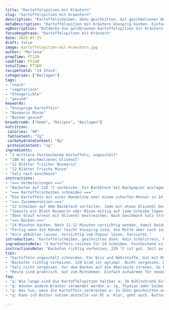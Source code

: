 ```yaml
---
title: "Kartoffelspitzen mit Kräutern"
slug: "kartoffelspitzen-mit-kraeutern"
description: "Kartoffelscheiben, dünn geschnitten, mit geschmolzener Butter bestrichen, Kräuterblätter dazwischen, im Ofen gebacken bis leicht knusprig. Alternative Kräuter verwendet, mild im Geschmack. Garzeit angepasst, Kartoffeldicke fein abgestimmt, damit sie nicht reißen oder schrumpfen. Butteranteil reduziert, Olivenöl eingefügt. Dauer leicht verändert, Temperatur variiert für bessere Bräunung. Ergebnisse goldbraune Scheiben, zart innen, minimal knusprig außen. Vegetarisch, ohne Milch, Nüsse, Eier oder Gluten. Für Snack oder Beilage geeignet. Einfach, schnell, klare Zutaten. "
metaDescription: "Kartoffelspitzen mit Kräutern knusprig backen. Einfach. Leckere Kombination aus Rosmarin und Minze. Perfekt als Snack oder Beilage."
ogDescription: "Entdecke die goldbraunen Kartoffelspitzen mit Kräutern. Einfach und schnell zubereitet. Ideal als Snack oder für die nächste Grillparty."
focusKeyphrase: "Kartoffelspitzen mit Kräutern"
date: 2025-07-25
draft: false
image: kartoffelspitzen-mit-kraeutern.jpg
author: "Marlena"
prepTime: PT12M
cookTime: PT24M
totalTime: PT36M
recipeYield: "24 Stück"
categories: ["Beilagen"]
tags:
- "snack"
- "vegetarisch"
- "Ofengerichte"
- "gesund"
keywords:
- "knusprige Kartoffeln"
- "Rosmarin Minze"
- "Backen gesund"
breadcrumb: ["Home", "Recipes", "Beilagen"]
nutrition: 
 calories: "90"
 fatContent: "7g"
 carbohydrateContent: "8g"
 proteinContent: "1g"
ingredients:
- "3 mittlere festkochende Kartoffeln, ungeschält"
- "100 ml geschmolzenes Olivenöl"
- "12 Blätter frischer Rosmarin"
- "12 Blätter frische Minze"
- "Salz nach Geschmack"
instructions:
- "=== Vorbereitungen ==="
- "Backofen auf 220 °C vorheizen. Ein Backblech mit Backpapier auslegen und leicht mit Olivenöl bestreichen."
- "=== Kartoffelscheiben schneiden ==="
- "Die Kartoffeln mit einer Mandoline oder einem scharfen Messer in 24 dünne, halbtransparente Scheiben schneiden. Nicht zu dünn, sonst reißen sie beim Backen."
- "=== Zusammensetzen ==="
- "12 Scheiben auf dem Backblech verteilen. Jede mit etwas Olivenöl bestreichen."
- "Jeweils ein Blatt Rosmarin oder Minze mittig auf jede Scheibe legen. Mit einer weiteren Scheibe bedecken."
- "Oben drauf erneut mit Olivenöl bestreichen. Nach Geschmack Salz streuen."
- "=== Backen ==="
- "24 Minuten backen. Nach 11-12 Minuten vorsichtig wenden, damit beide Seiten golden werden."
- "Fertig wenn die Ränder leicht knusprig sind, die Mitte aber noch zart."
- "Kurz abkühlen lassen. Vorsichtig vom Papier lösen. Servieren."
introduction: "Kartoffelscheiben, geschnitten dünn. Kein Schälstress, Haut dran. Rosmarin, Minze. Kräuter frisch, nicht trocken. Olivenöl statt Butter. Weniger Fett. Backzeit verlängert. Für Knusper, innen weich. Keine Eier, keine Milch, keine Nüsse. Glutenfrei sowieso. Einfach genug, bisschen Aufwand. Mischen beide Kräuter, nicht alles gleich. Kleine Portion, 24 Stück. Als Snack oder zu Salat. Kochen, braten zu oft. Backen bringt andere Textur. Kellerduft von Kräutern. Farbe goldgelb, Schimmer vom Öl. Keine Geräte außer Mandoline nötig. Timing ist wichtig. Dünn, aber Übertreiben macht kaputt. Wenden vorsichtig. Bleibt wenig Reste, schnell weg. Geschmack durch Kräuter. Sauber, leicht, anders. "
ingredientsNote: "3 Kartoffeln reichen für 24 Scheiben. Festkochend ist besser als mehlig zum Schneiden. Nicht zu dünn schneiden – reißt sonst. Olivenöl ersetzt Butter, schmeckt frisch und hilft beim Bräunen. Rosmarin bringt warme, herbe Noten. Minze sorgt für Frische. Andere Kräuter möglich, aber hier Rosmarin und Minze gemischt für Balance. Salz nach Gefühl, nicht zu viel. Frische Kräuter verwenden, trocken schmecken schal. Wer möchte, kann mit Knoblauchöl experimentieren. Die Haut bleibt dran für Biss und Nährstoffe. Kein Schälen spart Zeit und macht Unterschied im Geschmack. Papier auf Backblech verhindert ankleben, Butter/Öl unterstützt das Backen. Oberfläche leicht ölen für plus Farbe und Knusprigkeit. "
instructionsNote: "Backofen richtig vorheizen, 220 °C ist gut. Zeit auf 24 Minuten erhöht gegenüber Original, sorgt für bessere Bräunung, aber aufpassen. Nach 12 Minuten wenden, sonst nur eine Seite braun. Sanft drehen, Kartoffeln zerfallen leicht. Zwei Kartoffelscheiben pro Portion stapeln, Kräuter dazwischen, verbindet und gibt Geschmack. Am besten mit Pinsel bestreichen, weniger als mit Löffel. Salzen vor dem Backen für gleichmäßige Würze. Nach dem Backen kurz abkühlen lassen, so fixiert sich die Knusprigkeit und sie lassen sich leichter abheben. Nicht zu lang stehen lassen, sonst werden sie weich. Direkt genießen. Wenn aufbewahren, kurz im Ofen aufwärmen, damit der Crunch zurückkommt. "
tips:
- "Kartoffeln ungeschält schneiden. Für Biss und Nährstoffe. Gut mit Mandoline. Dünn schneiden, aber nicht zu dick. Zart, aber stabil. Vorsicht beim Wenden. Kein Zerbrechen. Olivenöl statt Butter – frischer Geschmack. Mehr Hitze für Bräunung. Schön knusprig. Kräuter gut unterstützen. Rosmarin und Minze kombinieren, einfach perfekt. Frisch ist wichtig. Trocken ist schal."
- "Backofen richtig vorheizen. 220 Grad ist optimal. Nicht vergessen. Dann gleichmäßiges Backen. Magische 24 Minuten. Lange Genusserfahrung. Wenden nach der Hälfte für gleichmäßige Bräunung. Sanft machen. Wenn zu braun, passt nicht. Knusprig ist das Ziel. Goldene Farbe ist schön. Timing ist entscheidend. Nach 12 Minuten schauen."
- "Salz nicht vergessen. Vor dem Backen auf die Oberseite streuen. So besser gewürzt. Richtig dosieren. Zuviel kann zum Problem werden. Gewürze können variieren. Zitronensaft für Frische verwenden. Kurz vor dem Servieren. Sieht gut aus, schmeckt besser. Experimentieren mit Dips, wie Joghurt-Kräuter. Köstlich dazu."
- "Reste sind praktisch. Gut zum Mitnehmen. Einfach aufwärmen für neuen crunch. Für den schnellen Hunger. Als Topping auf Salaten verwenden. Macht das Gericht vielseitig. Aufbewahrung im Kühlschrank. Kurzes Aufbacken für frischen Geschmack. Knusprig muss bleiben. Selbst im Kühlschrank kann es funktionieren."
faq:
- "q: Wie lange sind die Kartoffelspitzen haltbar a: Im Kühlschrank bis drei Tage. Reste schnell essen. Aufwärmen ist wichtig. Wieder genießbar macht sie crunchy."
- "q: Können andere Kräuter verwendet werden a: Ja, Thymian oder Salbei. Geschmack verändert sich, aber gut. Rosmarin und Minze sind ideal. Versuch macht klug."
- "q: Was tun, wenn die Kartoffeln zerbrechen a: Zu dünn geschnitten oder unsanft gewendet. Richtig dick schneiden. Mit Gefühl wenden. Und aufpassen beim Zubereiten."
- "q: Kann ich Butter nutzen anstelle von Öl a: Klar, geht auch. Butter ist cremig. Aber Olivenöl schlägt Bräune hinzu. Unterschied im Geschmack. Beide gut."

---
```

